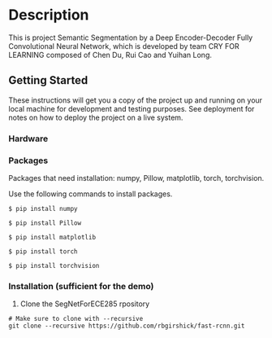 # Description

This is project Semantic Segmentation by a Deep Encoder-Decoder Fully Convolutional Neural Network, which is developed by team CRY FOR LEARNING composed of Chen Du, Rui Cao and Yuihan Long.

## Getting Started

These instructions will get you a copy of the project up and running on your local machine for development and testing purposes. See deployment for notes on how to deploy the project on a live system.

### Hardware



### Packages

Packages that need installation: numpy, Pillow, matplotlib, torch, torchvision.

Use the following commands to install packages.

  ```Shell
  $ pip install numpy

  $ pip install Pillow

  $ pip install matplotlib

  $ pip install torch

  $ pip install torchvision
  ```
### Installation (sufficient for the demo)

1. Clone the SegNetForECE285 rpository
  ```Shell
  # Make sure to clone with --recursive
  git clone --recursive https://github.com/rbgirshick/fast-rcnn.git
  ```



